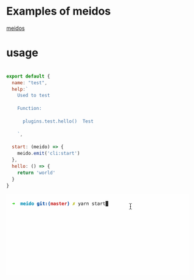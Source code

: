 # Examples of meidos

[meidos](https://github.com/aitseH/meidos)

# usage
```js

export default {
  name: "test",
  help:`
    Used to test

    Function:

      plugins.test.hello()  Test      

    `,

  start: (meido) => {
    meido.emit('cli:start')
  },
  hello: () => {
    return 'world'
  }
}

```

![meido](./meido.gif)

